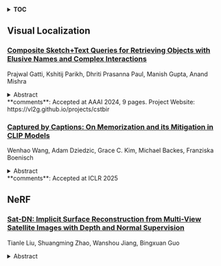 <details>
  <summary><b>TOC</b></summary>
  <ol>
    <li><a href=#visual-localization>Visual Localization</a></li>
      <ul>
        <li><a href=#Composite-Sketch+Text-Queries-for-Retrieving-Objects-with-Elusive-Names-and-Complex-Interactions>Composite Sketch+Text Queries for Retrieving Objects with Elusive Names and Complex Interactions</a></li>
        <li><a href=#Captured-by-Captions:-On-Memorization-and-its-Mitigation-in-CLIP-Models>Captured by Captions: On Memorization and its Mitigation in CLIP Models</a></li>
      </ul>
    </li>
    <li><a href=#nerf>NeRF</a></li>
      <ul>
        <li><a href=#Sat-DN:-Implicit-Surface-Reconstruction-from-Multi-View-Satellite-Images-with-Depth-and-Normal-Supervision>Sat-DN: Implicit Surface Reconstruction from Multi-View Satellite Images with Depth and Normal Supervision</a></li>
      </ul>
    </li>
  </ol>
</details>

## Visual Localization  

### [Composite Sketch+Text Queries for Retrieving Objects with Elusive Names and Complex Interactions](http://arxiv.org/abs/2502.08438)  
Prajwal Gatti, Kshitij Parikh, Dhriti Prasanna Paul, Manish Gupta, Anand Mishra  
<details>  
  <summary>Abstract</summary>  
  <ol>  
    Non-native speakers with limited vocabulary often struggle to name specific objects despite being able to visualize them, e.g., people outside Australia searching for numbats. Further, users may want to search for such elusive objects with difficult-to-sketch interactions, e.g., numbat digging in the ground. In such common but complex situations, users desire a search interface that accepts composite multimodal queries comprising hand-drawn sketches of difficult-to-name but easy-to-draw objects and text describing difficult-to-sketch but easy-to-verbalize object attributes or interaction with the scene. This novel problem statement distinctly differs from the previously well-researched TBIR (text-based image retrieval) and SBIR (sketch-based image retrieval) problems. To study this under-explored task, we curate a dataset, CSTBIR (Composite Sketch+Text Based Image Retrieval), consisting of approx. 2M queries and 108K natural scene images. Further, as a solution to this problem, we propose a pretrained multimodal transformer-based baseline, STNET (Sketch+Text Network), that uses a hand-drawn sketch to localize relevant objects in the natural scene image, and encodes the text and image to perform image retrieval. In addition to contrastive learning, we propose multiple training objectives that improve the performance of our model. Extensive experiments show that our proposed method outperforms several state-of-the-art retrieval methods for text-only, sketch-only, and composite query modalities. We make the dataset and code available at our project website.  
  </ol>  
</details>  
**comments**: Accepted at AAAI 2024, 9 pages. Project Website:
  https://vl2g.github.io/projects/cstbir  
  
### [Captured by Captions: On Memorization and its Mitigation in CLIP Models](http://arxiv.org/abs/2502.07830)  
Wenhao Wang, Adam Dziedzic, Grace C. Kim, Michael Backes, Franziska Boenisch  
<details>  
  <summary>Abstract</summary>  
  <ol>  
    Multi-modal models, such as CLIP, have demonstrated strong performance in aligning visual and textual representations, excelling in tasks like image retrieval and zero-shot classification. Despite this success, the mechanisms by which these models utilize training data, particularly the role of memorization, remain unclear. In uni-modal models, both supervised and self-supervised, memorization has been shown to be essential for generalization. However, it is not well understood how these findings would apply to CLIP, which incorporates elements from both supervised learning via captions that provide a supervisory signal similar to labels, and from self-supervised learning via the contrastive objective. To bridge this gap in understanding, we propose a formal definition of memorization in CLIP (CLIPMem) and use it to quantify memorization in CLIP models. Our results indicate that CLIP's memorization behavior falls between the supervised and self-supervised paradigms, with "mis-captioned" samples exhibiting highest levels of memorization. Additionally, we find that the text encoder contributes more to memorization than the image encoder, suggesting that mitigation strategies should focus on the text domain. Building on these insights, we propose multiple strategies to reduce memorization while at the same time improving utility--something that had not been shown before for traditional learning paradigms where reducing memorization typically results in utility decrease.  
  </ol>  
</details>  
**comments**: Accepted at ICLR 2025  
  
  



## NeRF  

### [Sat-DN: Implicit Surface Reconstruction from Multi-View Satellite Images with Depth and Normal Supervision](http://arxiv.org/abs/2502.08352)  
Tianle Liu, Shuangming Zhao, Wanshou Jiang, Bingxuan Guo  
<details>  
  <summary>Abstract</summary>  
  <ol>  
    With advancements in satellite imaging technology, acquiring high-resolution multi-view satellite imagery has become increasingly accessible, enabling rapid and location-independent ground model reconstruction. However, traditional stereo matching methods struggle to capture fine details, and while neural radiance fields (NeRFs) achieve high-quality reconstructions, their training time is prohibitively long. Moreover, challenges such as low visibility of building facades, illumination and style differences between pixels, and weakly textured regions in satellite imagery further make it hard to reconstruct reasonable terrain geometry and detailed building facades. To address these issues, we propose Sat-DN, a novel framework leveraging a progressively trained multi-resolution hash grid reconstruction architecture with explicit depth guidance and surface normal consistency constraints to enhance reconstruction quality. The multi-resolution hash grid accelerates training, while the progressive strategy incrementally increases the learning frequency, using coarse low-frequency geometry to guide the reconstruction of fine high-frequency details. The depth and normal constraints ensure a clear building outline and correct planar distribution. Extensive experiments on the DFC2019 dataset demonstrate that Sat-DN outperforms existing methods, achieving state-of-the-art results in both qualitative and quantitative evaluations. The code is available at https://github.com/costune/SatDN.  
  </ol>  
</details>  
  
  



